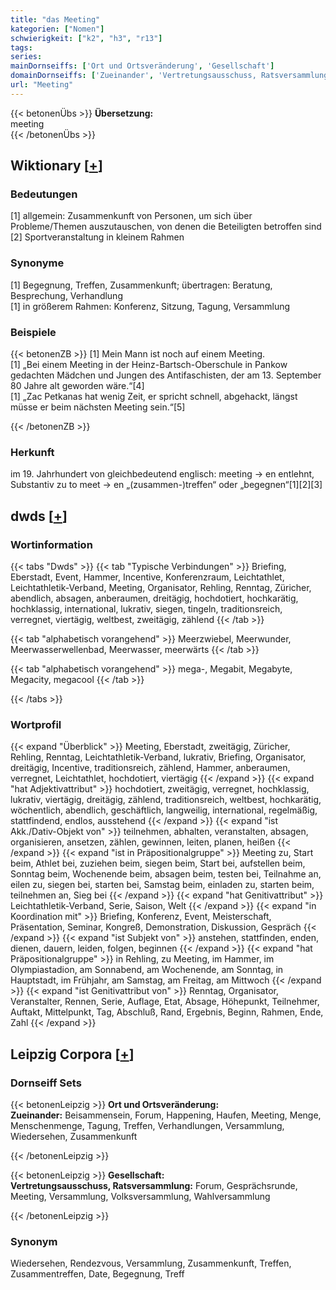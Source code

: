 ```yaml
---
title: "das Meeting"
kategorien: ["Nomen"]
schwierigkeit: ["k2", "h3", "r13"]
tags:
series:
mainDornseiffs: ['Ort und Ortsveränderung', 'Gesellschaft']
domainDornseiffs: ['Zueinander', 'Vertretungsausschuss, Ratsversammlung']
url: "Meeting"
---
```


{{< betonenÜbs >}}
**Übersetzung:**  
meeting  
{{< /betonenÜbs >}}

## Wiktionary [[+](https://de.wiktionary.org/wiki/Meeting)]

### Bedeutungen
[1] allgemein: Zusammenkunft von Personen, um sich über Probleme/Themen auszutauschen, von denen die Beteiligten betroffen sind  
[2] Sportveranstaltung in kleinem Rahmen  

### Synonyme
[1] Begegnung, Treffen, Zusammenkunft; übertragen: Beratung, Besprechung, Verhandlung  
[1] in größerem Rahmen: Konferenz, Sitzung, Tagung, Versammlung  

### Beispiele
{{< betonenZB >}}
[1] Mein Mann ist noch auf einem Meeting.  
[1] „Bei einem Meeting in der Heinz-Bartsch-Oberschule in Pankow gedachten Mädchen und Jungen des Antifaschisten, der am 13. September 80 Jahre alt geworden wäre.“[4]  
[1] „Zac Petkanas hat wenig Zeit, er spricht schnell, abgehackt, längst müsse er beim nächsten Meeting sein.“[5]  

{{< /betonenZB >}}
### Herkunft
im 19. Jahrhundert von gleichbedeutend englisch: meeting → en entlehnt, Substantiv zu to meet → en „(zusammen-)treffen“ oder „begegnen“[1][2][3]  



## dwds [[+](https://www.dwds.de/wb/Meeting)]

### Wortinformation
{{< tabs "Dwds" >}}
{{< tab "Typische Verbindungen" >}}
Briefing, Eberstadt, Event, Hammer, Incentive, Konferenzraum, Leichtathlet, Leichtathletik-Verband, Meeting, Organisator, Rehling, Renntag, Züricher, abendlich, absagen, anberaumen, dreitägig, hochdotiert, hochkarätig, hochklassig, international, lukrativ, siegen, tingeln, traditionsreich, verregnet, viertägig, weltbest, zweitägig, zählend
{{< /tab >}}

{{< tab "alphabetisch vorangehend" >}}
Meerzwiebel, Meerwunder, Meerwasserwellenbad, Meerwasser, meerwärts
{{< /tab >}}

{{< tab "alphabetisch vorangehend" >}}
mega-, Megabit, Megabyte, Megacity, megacool
{{< /tab >}}

{{< /tabs >}}

### Wortprofil
{{< expand "Überblick" >}} Meeting, Eberstadt, zweitägig, Züricher, Rehling, Renntag, Leichtathletik-Verband, lukrativ, Briefing, Organisator, dreitägig, Incentive, traditionsreich, zählend, Hammer, anberaumen, verregnet, Leichtathlet, hochdotiert, viertägig {{< /expand >}}
{{< expand "hat Adjektivattribut" >}} hochdotiert, zweitägig, verregnet, hochklassig, lukrativ, viertägig, dreitägig, zählend, traditionsreich, weltbest, hochkarätig, wöchentlich, abendlich, geschäftlich, langweilig, international, regelmäßig, stattfindend, endlos, ausstehend {{< /expand >}}
{{< expand "ist Akk./Dativ-Objekt von" >}} teilnehmen, abhalten, veranstalten, absagen, organisieren, ansetzen, zählen, gewinnen, leiten, planen, heißen {{< /expand >}}
{{< expand "ist in Präpositionalgruppe" >}} Meeting zu, Start beim, Athlet bei, zuziehen beim, siegen beim, Start bei, aufstellen beim, Sonntag beim, Wochenende beim, absagen beim, testen bei, Teilnahme an, eilen zu, siegen bei, starten bei, Samstag beim, einladen zu, starten beim, teilnehmen an, Sieg bei {{< /expand >}}
{{< expand "hat Genitivattribut" >}} Leichtathletik-Verband, Serie, Saison, Welt {{< /expand >}}
{{< expand "in Koordination mit" >}} Briefing, Konferenz, Event, Meisterschaft, Präsentation, Seminar, Kongreß, Demonstration, Diskussion, Gespräch {{< /expand >}}
{{< expand "ist Subjekt von" >}} anstehen, stattfinden, enden, dienen, dauern, leiden, folgen, beginnen {{< /expand >}}
{{< expand "hat Präpositionalgruppe" >}} in Rehling, zu Meeting, im Hammer, im Olympiastadion, am Sonnabend, am Wochenende, am Sonntag, in Hauptstadt, im Frühjahr, am Samstag, am Freitag, am Mittwoch {{< /expand >}}
{{< expand "ist Genitivattribut von" >}} Renntag, Organisator, Veranstalter, Rennen, Serie, Auflage, Etat, Absage, Höhepunkt, Teilnehmer, Auftakt, Mittelpunkt, Tag, Abschluß, Rand, Ergebnis, Beginn, Rahmen, Ende, Zahl {{< /expand >}}

## Leipzig Corpora [[+](https://corpora.uni-leipzig.de/en/res?word=Meeting&corpusId=deu_newscrawl-public_2018)]

### Dornseiff Sets
{{< betonenLeipzig >}}
**Ort und Ortsveränderung:**  
**Zueinander:** Beisammensein, Forum, Happening, Haufen, Meeting, Menge, Menschenmenge, Tagung, Treffen, Verhandlungen, Versammlung, Wiedersehen, Zusammenkunft  

{{< /betonenLeipzig >}}


{{< betonenLeipzig >}}
**Gesellschaft:**  
**Vertretungsausschuss, Ratsversammlung:** Forum, Gesprächsrunde, Meeting, Versammlung, Volksversammlung, Wahlversammlung  

{{< /betonenLeipzig >}}

### Synonym
Wiedersehen, Rendezvous, Versammlung, Zusammenkunft, Treffen, Zusammentreffen, Date, Begegnung, Treff

